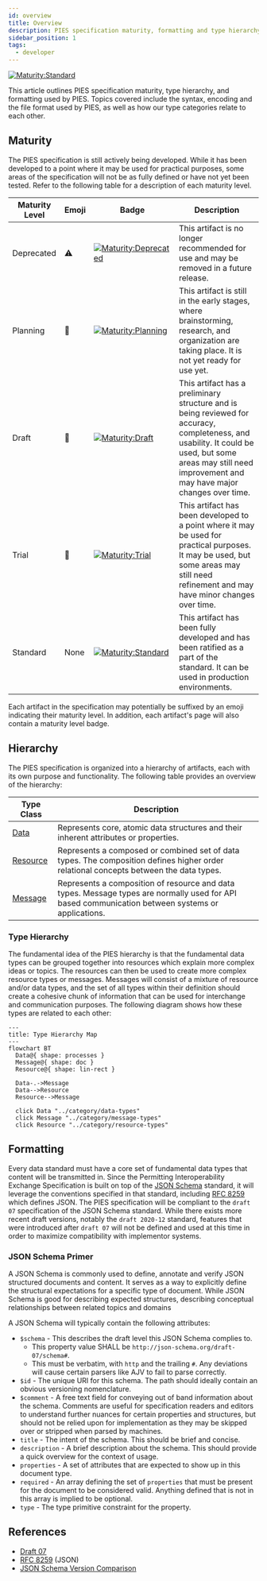 ```yaml
---
id: overview
title: Overview
description: PIES specification maturity, formatting and type hierarchy used by PIES
sidebar_position: 1
tags:
  - developer
---
```


[![Maturity:Standard](https://img.shields.io/badge/Maturity-Standard-blue)](#maturity)

This article outlines PIES specification maturity, type hierarchy, and formatting used by PIES. Topics covered include
the syntax, encoding and the file format used by PIES, as well as how our type categories relate to each other.

## Maturity

The PIES specification is still actively being developed. While it has been developed to a point where it may be used
for practical purposes, some areas of the specification will not be as fully defined or have not yet been tested.
Refer to the following table for a description of each maturity level.

| Maturity Level | Emoji | Badge                                                                                           | Description                                                                                                                                                                                                  |
| -------------- | ----- | ----------------------------------------------------------------------------------------------- | ------------------------------------------------------------------------------------------------------------------------------------------------------------------------------------------------------------ |
| Deprecated     | ⚠️    | [![Maturity:Deprecated](https://img.shields.io/badge/Maturity-Deprecated-lightgrey)](#maturity) | This artifact is no longer recommended for use and may be removed in a future release.                                                                                                                       |
| Planning       | 🚧    | [![Maturity:Planning](https://img.shields.io/badge/Maturity-Planning-orange)](#maturity)        | This artifact is still in the early stages, where brainstorming, research, and organization are taking place. It is not yet ready for use yet.                                                               |
| Draft          | 📝    | [![Maturity:Draft](https://img.shields.io/badge/Maturity-Draft-yellow)](#maturity)              | This artifact has a preliminary structure and is being reviewed for accuracy, completeness, and usability. It could be used, but some areas may still need improvement and may have major changes over time. |
| Trial          | 🔬    | [![Maturity:Trial](https://img.shields.io/badge/Maturity-Trial-green)](#maturity)               | This artifact has been developed to a point where it may be used for practical purposes. It may be used, but some areas may still need refinement and may have minor changes over time.                      |
| Standard       | None  | [![Maturity:Standard](https://img.shields.io/badge/Maturity-Standard-blue)](#maturity)          | This artifact has been fully developed and has been ratified as a part of the standard. It can be used in production environments.                                                                           |

Each artifact in the specification may potentially be suffixed by an emoji indicating their maturity level. In addition,
each artifact's page will also contain a maturity level badge.

## Hierarchy

The PIES specification is organized into a hierarchy of artifacts, each with its own purpose and functionality. The
following table provides an overview of the hierarchy:

| Type Class                             | Description                                                                                                                                       |
| -------------------------------------- | ------------------------------------------------------------------------------------------------------------------------------------------------- |
| [Data](../category/data-types)         | Represents core, atomic data structures and their inherent attributes or properties.                                                              |
| [Resource](../category/resource-types) | Represents a composed or combined set of data types. The composition defines higher order relational concepts between the data types.             |
| [Message](../category/message-types)   | Represents a composition of resource and data types. Message types are normally used for API based communication between systems or applications. |

### Type Hierarchy

The fundamental idea of the PIES hierarchy is that the fundamental data types can be grouped together into resources
which explain more complex ideas or topics. The resources can then be used to create more complex resource types or
messages. Messages will consist of a mixture of resource and/or data types, and the set of all types within their
definition should create a cohesive chunk of information that can be used for interchange and communication purposes.
The following diagram shows how these types are related to each other:

```mermaid
---
title: Type Hierarchy Map
---
flowchart BT
  Data@{ shape: processes }
  Message@{ shape: doc }
  Resource@{ shape: lin-rect }

  Data-.->Message
  Data-->Resource
  Resource-->Message

  click Data "../category/data-types"
  click Message "../category/message-types"
  click Resource "../category/resource-types"
```

## Formatting

Every data standard must have a core set of fundamental data types that content will be transmitted in. Since the
Permitting Interoperability Exchange Specification is built on top of the [JSON Schema](https://json-schema.org/)
standard, it will leverage the conventions specified in that standard, including
[RFC 8259](https://datatracker.ietf.org/doc/html/rfc8259) which defines JSON. The PIES specification will be compliant
to the `draft 07` specification of the JSON Schema standard. While there exists more recent draft versions, notably the
`draft 2020-12` standard, features that were introduced after `draft 07` will not be defined and used at this time in
order to maximize compatibility with implementor systems.

### JSON Schema Primer

A JSON Schema is commonly used to define, annotate and verify JSON structured documents and content. It serves as a way
to explicitly define the structural expectations for a specific type of document. While JSON Schema is good for
describing expected structures, describing conceptual relationships between related topics and domains

A JSON Schema will typically contain the following attributes:

- `$schema` - This describes the draft level this JSON Schema complies to.
  - This property value SHALL be `http://json-schema.org/draft-07/schema#`.
  - This must be verbatim, with `http` and the trailing `#`. Any deviations will cause certain parsers like AJV to fail
    to parse correctly.
- `$id` - The unique URI for this schema. The path should ideally contain an obvious versioning nomenclature.
- `$comment` - A free text field for conveying out of band information about the schema. Comments are useful for
  specification readers and editors to understand further nuances for certain properties and structures, but should not
  be relied upon for implementation as they may be skipped over or stripped when parsed by machines.
- `title` - The intent of the schema. This should be brief and concise.
- `description` - A brief description about the schema. This should provide a quick overview for the context of usage.
- `properties` - A set of attributes that are expected to show up in this document type.
- `required` - An array defining the set of `properties` that must be present for the document to be considered valid.
  Anything defined that is not in this array is implied to be optional.
- `type` - The type primitive constraint for the property.

## References

- [Draft 07](https://json-schema.org/draft-07)
- [RFC 8259](https://datatracker.ietf.org/doc/html/rfc8259) (JSON)
- [JSON Schema Version Comparison](https://ajv.js.org/guide/schema-language.html#json-schema)
